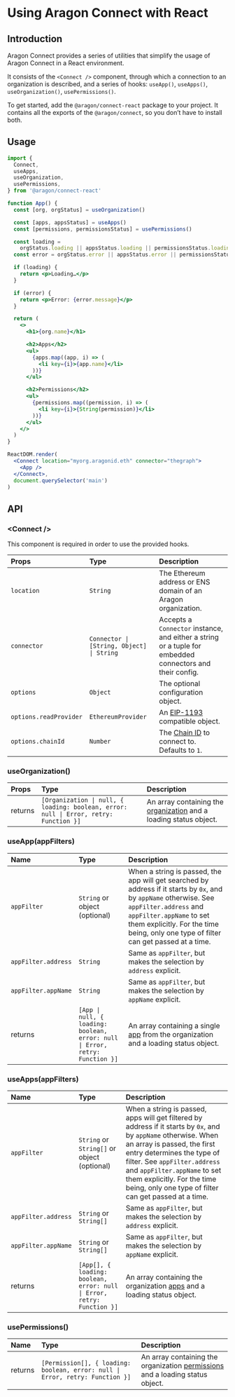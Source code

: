 # Using Aragon Connect with React

## Introduction

Aragon Connect provides a series of utilities that simplify the usage of Aragon Connect in a React environment.

It consists of the `<Connect />` component, through which a connection to an organization is described, and a series of hooks: `useApp()`, `useApps()`, `useOrganization()`, `usePermissions()`.

To get started, add the `@aragon/connect-react` package to your project. It contains all the exports of the `@aragon/connect`, so you don’t have to install both.

## Usage

```jsx
import {
  Connect,
  useApps,
  useOrganization,
  usePermissions,
} from '@aragon/connect-react'

function App() {
  const [org, orgStatus] = useOrganization()

  const [apps, appsStatus] = useApps()
  const [permissions, permissionsStatus] = usePermissions()

  const loading =
    orgStatus.loading || appsStatus.loading || permissionsStatus.loading
  const error = orgStatus.error || appsStatus.error || permissionsStatus.error

  if (loading) {
    return <p>Loading…</p>
  }

  if (error) {
    return <p>Error: {error.message}</p>
  }

  return (
    <>
      <h1>{org.name}</h1>

      <h2>Apps</h2>
      <ul>
        {apps.map((app, i) => (
          <li key={i}>{app.name}</li>
        ))}
      </ul>

      <h2>Permissions</h2>
      <ul>
        {permissions.map((permission, i) => (
          <li key={i}>{String(permission)}</li>
        ))}
      </ul>
    </>
  )
}

ReactDOM.render(
  <Connect location="myorg.aragonid.eth" connector="thegraph">
    <App />
  </Connect>,
  document.querySelector('main')
)
```

## API

### &lt;Connect />

This component is required in order to use the provided hooks.

| Props                  | Type                                      | Description                                                                                              |
| :--------------------- | :---------------------------------------- | :------------------------------------------------------------------------------------------------------- |
| `location`             | `String`                                  | The Ethereum address or ENS domain of an Aragon organization.                                            |
| `connector`            | `Connector \| [String, Object] \| String` | Accepts a `Connector` instance, and either a string or a tuple for embedded connectors and their config. |
| `options`              | `Object`                                  | The optional configuration object.                                                                       |
| `options.readProvider` | `EthereumProvider`                        | An [EIP-1193](https://eips.ethereum.org/EIPS/eip-1193) compatible object.                                |
| `options.chainId`      | `Number`                                  | The [Chain ID](https://chainid.network/) to connect to. Defaults to `1`.                                 |

### useOrganization()

| Props   | Type                                                                                  | Description                                                                                           |
| :------ | :------------------------------------------------------------------------------------ | :---------------------------------------------------------------------------------------------------- |
| returns | `[Organization \| null, { loading: boolean, error: null \| Error, retry: Function }]` | An array containing the [organization](../api-reference/organization.md) and a loading status object. |

### useApp(appFilters)

| Name                | Type                                                                         | Description                                                                                                                                                                                                                                                   |
| :------------------ | :--------------------------------------------------------------------------- | :------------------------------------------------------------------------------------------------------------------------------------------------------------------------------------------------------------------------------------------------------------ |
| `appFilter`         | `String` or object (optional)                                                | When a string is passed, the app will get searched by address if it starts by `0x`, and by `appName` otherwise. See `appFilter.address` and `appFilter.appName` to set them explicitly. For the time being, only one type of filter can get passed at a time. |
| `appFilter.address` | `String`                                                                     | Same as `appFilter`, but makes the selection by `address` explicit.                                                                                                                                                                                           |
| `appFilter.appName` | `String`                                                                     | Same as `appFilter`, but makes the selection by `appName` explicit.                                                                                                                                                                                           |
| returns             | `[App \| null, { loading: boolean, error: null \| Error, retry: Function }]` | An array containing a single [app](../api-reference/app.md) from the organization and a loading status object.                                                                                                                                                |

### useApps(appFilters)

| Name                | Type                                                                   | Description                                                                                                                                                                                                                                                                                                                        |
| :------------------ | :--------------------------------------------------------------------- | :--------------------------------------------------------------------------------------------------------------------------------------------------------------------------------------------------------------------------------------------------------------------------------------------------------------------------------- |
| `appFilter`         | `String` or `String[]` or object (optional)                            | When a string is passed, apps will get filtered by address if it starts by `0x`, and by `appName` otherwise. When an array is passed, the first entry determines the type of filter. See `appFilter.address` and `appFilter.appName` to set them explicitly. For the time being, only one type of filter can get passed at a time. |
| `appFilter.address` | `String` or `String[]`                                                 | Same as `appFilter`, but makes the selection by `address` explicit.                                                                                                                                                                                                                                                                |
| `appFilter.appName` | `String` or `String[]`                                                 | Same as `appFilter`, but makes the selection by `appName` explicit.                                                                                                                                                                                                                                                                |
| returns             | `[App[], { loading: boolean, error: null \| Error, retry: Function }]` | An array containing the organization [apps](../api-reference/app.md) and a loading status object.                                                                                                                                                                                                                                  |

### usePermissions()

| Name    | Type                                                                          | Description                                                                                                     |
| :------ | :---------------------------------------------------------------------------- | :-------------------------------------------------------------------------------------------------------------- |
| returns | `[Permission[], { loading: boolean, error: null \| Error, retry: Function }]` | An array containing the organization [permissions](../api-reference/permission.md) and a loading status object. |
